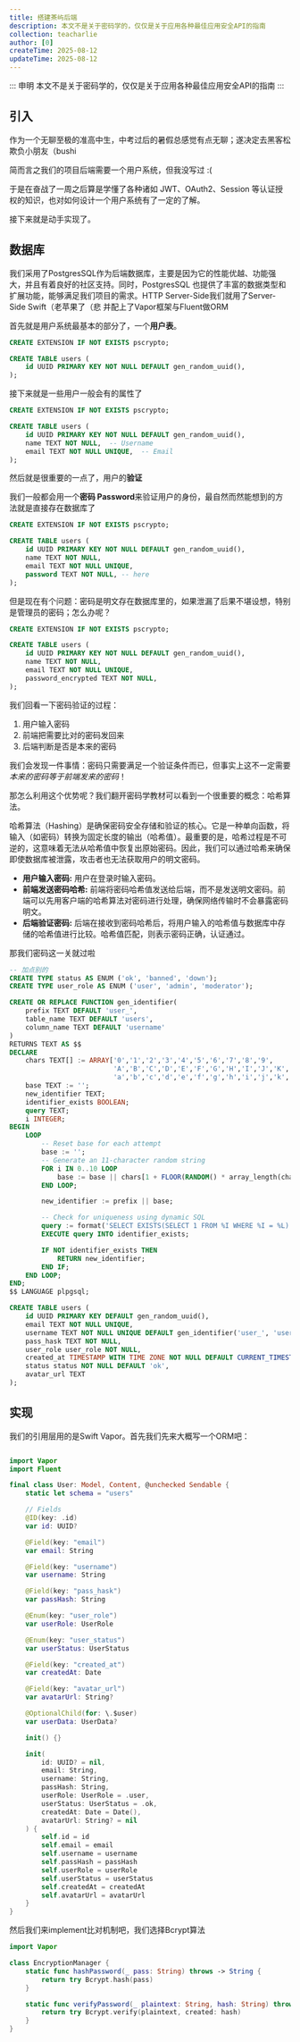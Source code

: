 ```yaml
---
title: 搭建茶屿后端
description: 本文不是关于密码学的，仅仅是关于应用各种最佳应用安全API的指南
collection: teacharlie
author: [0]
createTime: 2025-08-12
updateTime: 2025-08-12
---
```


::: 申明
本文不是关于密码学的，仅仅是关于应用各种最佳应用安全API的指南
:::

## 引入
作为一个无聊至极的准高中生，中考过后的暑假总感觉有点无聊；遂决定去黑客松欺负小朋友（bushi

简而言之我们的项目后端需要一个用户系统，但我没写过 :(

于是在奋战了一周之后算是学懂了各种诸如 JWT、OAuth2、Session 等认证授权的知识，也对如何设计一个用户系统有了一定的了解。

接下来就是动手实现了。

## 数据库

我们采用了PostgresSQL作为后端数据库，主要是因为它的性能优越、功能强大，并且有着良好的社区支持。同时，PostgresSQL 也提供了丰富的数据类型和扩展功能，能够满足我们项目的需求。HTTP Server-Side我们就用了Server-Side Swift（老苹果了（悲 并配上了Vapor框架与Fluent做ORM

首先就是用户系统最基本的部分了，一个**用户表**。

```sql
CREATE EXTENSION IF NOT EXISTS pscrypto;

CREATE TABLE users (
    id UUID PRIMARY KEY NOT NULL DEFAULT gen_random_uuid(),
);
```

接下来就是一些用户一般会有的属性了

```sql
CREATE EXTENSION IF NOT EXISTS pscrypto;

CREATE TABLE users (
    id UUID PRIMARY KEY NOT NULL DEFAULT gen_random_uuid(),
    name TEXT NOT NULL,  -- Username
    email TEXT NOT NULL UNIQUE,  -- Email
);
```

然后就是很重要的一点了，用户的**验证**

我们一般都会用一个**密码 Password**来验证用户的身份，最自然而然能想到的方法就是直接存在数据库了

```sql
CREATE EXTENSION IF NOT EXISTS pscrypto;

CREATE TABLE users (
    id UUID PRIMARY KEY NOT NULL DEFAULT gen_random_uuid(),
    name TEXT NOT NULL,
    email TEXT NOT NULL UNIQUE,
    password TEXT NOT NULL, -- here
);
```

但是现在有个问题：密码是明文存在数据库里的，如果泄漏了后果不堪设想，特别是管理员的密码；怎么办呢？

```sql
CREATE EXTENSION IF NOT EXISTS pscrypto;

CREATE TABLE users (
    id UUID PRIMARY KEY NOT NULL DEFAULT gen_random_uuid(),
    name TEXT NOT NULL,
    email TEXT NOT NULL UNIQUE,
    password_encrypted TEXT NOT NULL,
);
```

我们回看一下密码验证的过程：
1. 用户输入密码
2. 前端把需要比对的密码发回来
3. 后端判断是否是本来的密码

我们会发现一件事情：密码只需要满足一个验证条件而已，但事实上这不一定需要*本来的密码等于前端发来的密码*！

那怎么利用这个优势呢？我们翻开密码学教材可以看到一个很重要的概念：哈希算法。

哈希算法（Hashing）是确保密码安全存储和验证的核心。它是一种单向函数，将输入（如密码）转换为固定长度的输出（哈希值）。最重要的是，哈希过程是不可逆的，这意味着无法从哈希值中恢复出原始密码。因此，我们可以通过哈希来确保即使数据库被泄露，攻击者也无法获取用户的明文密码。

- **用户输入密码:** 用户在登录时输入密码。
- **前端发送密码哈希:** 前端将密码哈希值发送给后端，而不是发送明文密码。前端可以先用客户端的哈希算法对密码进行处理，确保网络传输时不会暴露密码明文。
- **后端验证密码:** 后端在接收到密码哈希后，将用户输入的哈希值与数据库中存储的哈希值进行比较。哈希值匹配，则表示密码正确，认证通过。

那我们密码这一关就过啦

```sql
-- 加点别的
CREATE TYPE status AS ENUM ('ok', 'banned', 'down');
CREATE TYPE user_role AS ENUM ('user', 'admin', 'moderator');

CREATE OR REPLACE FUNCTION gen_identifier(
    prefix TEXT DEFAULT 'user_',
    table_name TEXT DEFAULT 'users',
    column_name TEXT DEFAULT 'username'
)
RETURNS TEXT AS $$
DECLARE
    chars TEXT[] := ARRAY['0','1','2','3','4','5','6','7','8','9',
                          'A','B','C','D','E','F','G','H','I','J','K','L','M','N','O','P','Q','R','S','T','U','V','W','X','Y','Z',
                          'a','b','c','d','e','f','g','h','i','j','k','l','m','n','o','p','q','r','s','t','u','v','w','x','y','z'];
    base TEXT := '';
    new_identifier TEXT;
    identifier_exists BOOLEAN;
    query TEXT;
    i INTEGER;
BEGIN
    LOOP
        -- Reset base for each attempt
        base := '';
        -- Generate an 11-character random string
        FOR i IN 0..10 LOOP
            base := base || chars[1 + FLOOR(RANDOM() * array_length(chars, 1))::INTEGER];
        END LOOP;

        new_identifier := prefix || base;

        -- Check for uniqueness using dynamic SQL
        query := format('SELECT EXISTS(SELECT 1 FROM %I WHERE %I = %L)', table_name, column_name, new_identifier);
        EXECUTE query INTO identifier_exists;

        IF NOT identifier_exists THEN
            RETURN new_identifier;
        END IF;
    END LOOP;
END;
$$ LANGUAGE plpgsql;

CREATE TABLE users (
    id UUID PRIMARY KEY DEFAULT gen_random_uuid(),
    email TEXT NOT NULL UNIQUE,
    username TEXT NOT NULL UNIQUE DEFAULT gen_identifier('user_', 'users', 'username'),
    pass_hask TEXT NOT NULL,
    user_role user_role NOT NULL,
    created_at TIMESTAMP WITH TIME ZONE NOT NULL DEFAULT CURRENT_TIMESTAMP,
    status status NOT NULL DEFAULT 'ok',
    avatar_url TEXT
);
```


## 实现

我们的引用层用的是Swift Vapor。首先我们先来大概写一个ORM吧：

```swift

import Vapor
import Fluent

final class User: Model, Content, @unchecked Sendable {
    static let schema = "users"

    // Fields
    @ID(key: .id)
    var id: UUID?

    @Field(key: "email")
    var email: String

    @Field(key: "username")
    var username: String

    @Field(key: "pass_hask")
    var passHash: String

    @Enum(key: "user_role")
    var userRole: UserRole

    @Enum(key: "user_status")
    var userStatus: UserStatus

    @Field(key: "created_at")
    var createdAt: Date

    @Field(key: "avatar_url")
    var avatarUrl: String?

    @OptionalChild(for: \.$user)
    var userData: UserData?

    init() {}

    init(
        id: UUID? = nil, 
        email: String, 
        username: String, 
        passHash: String, 
        userRole: UserRole = .user, 
        userStatus: UserStatus = .ok, 
        createdAt: Date = Date(), 
        avatarUrl: String? = nil
    ) {
        self.id = id
        self.email = email
        self.username = username
        self.passHash = passHash
        self.userRole = userRole
        self.userStatus = userStatus
        self.createdAt = createdAt
        self.avatarUrl = avatarUrl
    }
}
```

然后我们来implement比对机制吧，我们选择Bcrypt算法

```swift
import Vapor

class EncryptionManager {
    static func hashPassword(_ pass: String) throws -> String {
        return try Bcrypt.hash(pass)
    }

    static func verifyPassword(_ plaintext: String, hash: String) throws -> Bool {
        return try Bcrypt.verify(plaintext, created: hash)
    }
}
```